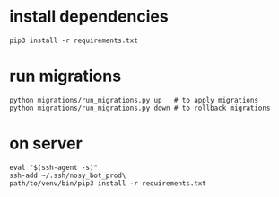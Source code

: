 # install dependencies

```
pip3 install -r requirements.txt
```

# run migrations
```
python migrations/run_migrations.py up   # to apply migrations
python migrations/run_migrations.py down # to rollback migrations
```

# on server
```
eval "$(ssh-agent -s)"
ssh-add ~/.ssh/nosy_bot_prod\ 
path/to/venv/bin/pip3 install -r requirements.txt
```